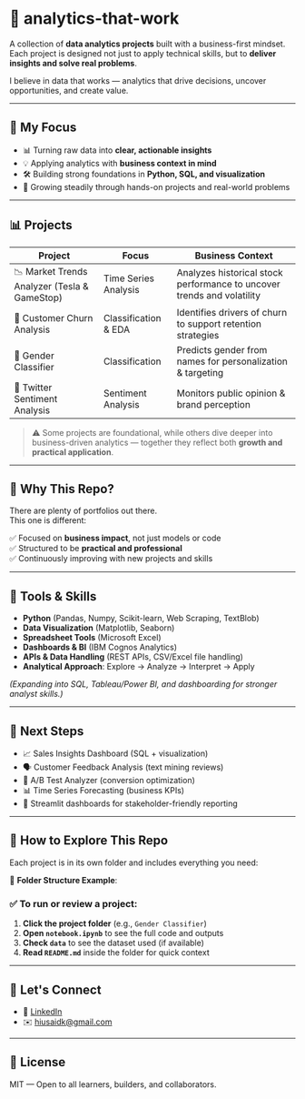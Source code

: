 # 🚀 analytics-that-work

A collection of **data analytics projects** built with a business-first mindset.  
Each project is designed not just to apply technical skills, but to **deliver insights and solve real problems**.  

I believe in data that works — analytics that drive decisions, uncover opportunities, and create value.  

---

## 🌱 My Focus  

- 📊 Turning raw data into **clear, actionable insights**  
- 💡 Applying analytics with **business context in mind**  
- 🛠️ Building strong foundations in **Python, SQL, and visualization**  
- 🚀 Growing steadily through hands-on projects and real-world problems  

---

## 📊 Projects  

| Project | Focus | Business Context |
|---------|-------|------------------|
| 📉 Market Trends Analyzer (Tesla & GameStop) | Time Series Analysis | Analyzes historical stock performance to uncover trends and volatility |
| 👥 Customer Churn Analysis | Classification & EDA | Identifies drivers of churn to support retention strategies |
| 🧠 Gender Classifier | Classification | Predicts gender from names for personalization & targeting |
| 💬 Twitter Sentiment Analysis | Sentiment Analysis | Monitors public opinion & brand perception |


>⚠️ Some projects are foundational, while others dive deeper into business-driven analytics — together they reflect both **growth and practical application**.  

---

## 🎯 Why This Repo?  

There are plenty of portfolios out there.  
This one is different:  

✅ Focused on **business impact**, not just models or code  
✅ Structured to be **practical and professional**  
✅ Continuously improving with new projects and skills  

---

## 🧰 Tools & Skills  

- **Python** (Pandas, Numpy, Scikit-learn, Web Scraping, TextBlob)
- **Data Visualization** (Matplotlib, Seaborn)
- **Spreadsheet Tools** (Microsoft Excel)
- **Dashboards & BI** (IBM Cognos Analytics)
- **APIs & Data Handling** (REST APIs, CSV/Excel file handling)
- **Analytical Approach**: Explore → Analyze → Interpret → Apply  

*(Expanding into SQL, Tableau/Power BI, and dashboarding for stronger analyst skills.)*  

---

## 🔭 Next Steps  

- 📈 Sales Insights Dashboard (SQL + visualization)  
- 🗣️ Customer Feedback Analysis (text mining reviews)  
- 🎯 A/B Test Analyzer (conversion optimization)  
- 📊 Time Series Forecasting (business KPIs)  
- 📱 Streamlit dashboards for stakeholder-friendly reporting  

---

## 🧭 How to Explore This Repo

Each project is in its own folder and includes everything you need:

📂 **Folder Structure Example**:


### ✅ To run or review a project:

1. **Click the project folder** (e.g., `Gender Classifier`)
2. **Open `notebook.ipynb`** to see the full code and outputs
3. **Check `data`** to see the dataset used (if available)
4. **Read `README.md`** inside the folder for quick context

---

## 🤝 Let's Connect

- 💼 [LinkedIn](https://linkedin.com/in/usaid7)  
- ✉️ hiusaidk@gmail.com  

---

## 📄 License

MIT — Open to all learners, builders, and collaborators.
